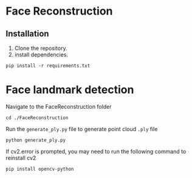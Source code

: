 # Face Reconstruction

## Installation
1. Clone the repository.
2. install dependencies.

```
pip install -r requirements.txt
```

# Face landmark detection
Navigate to the FaceReconstruction folder
```
cd ./FaceReconstruction
```

Run the ```generate_ply.py``` file to generate point cloud ```.ply``` file

```
python generate_ply.py
```

If cv2.error is prompted, you may need to run the following command to reinstall cv2

```
pip install opencv-python
```
